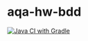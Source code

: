 # aqa-hw-bdd
[![Java CI with Gradle](https://github.com/Rraaalf/aqa-hw-bdd/actions/workflows/gradle.yml/badge.svg)](https://github.com/Rraaalf/aqa-hw-bdd/actions/workflows/gradle.yml)
